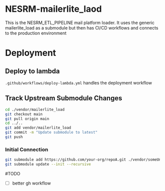 # NESRM-mailerlite_laod

This is the NESRM_ETL_PIPELINE mail platform loader. It uses the generic mailerlite_load as a submodule but then has CI/CD workflows and connects to the production environment

# Deployment

## Deploy to lambda

`.github/workflows/deploy-lambda.yml` handles the deployment workflow

## Track Upstream Submodule Changes

```bash
cd ./vendor/mailerlite_load
git checkout main
git pull origin main
cd ../..
git add vendor/mailerlite_load
git commit -m "Update submodule to latest"
git push
```

### Initial Connection

```bash
git submodule add https://github.com/your-org/repoA.git ./vendor/someUnusedPathName
git submodule update --init --recursive
```

#TODO

- [ ] better gh workflow

